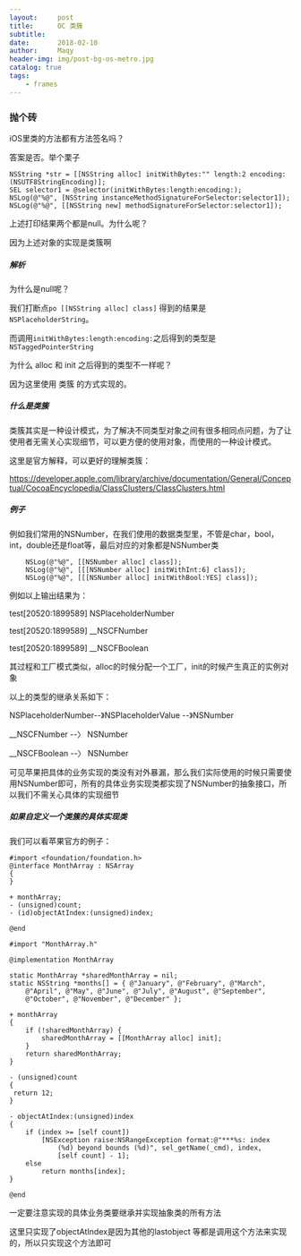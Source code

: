 ```yaml
---
layout:     post
title:      OC 类簇
subtitle:   
date:       2018-02-10
author:     Maqy
header-img: img/post-bg-os-metro.jpg
catalog: true
tags:
    - frames
---
```




### 抛个砖

iOS里类的方法都有方法签名吗？

答案是否。举个栗子

```
NSString *str = [[NSString alloc] initWithBytes:"" length:2 encoding:(NSUTF8StringEncoding)];
SEL selector1 = @selector(initWithBytes:length:encoding:);
NSLog(@"%@", [NSString instanceMethodSignatureForSelector:selector1]);
NSLog(@"%@", [[NSString new] methodSignatureForSelector:selector1]);
```

上述打印结果两个都是null。为什么呢？

因为上述对象的实现是类簇啊

##### 解析

为什么是null呢？

我们打断点`po [[NSString alloc] class]` 得到的结果是 `NSPlaceholderString`。

而调用`initWithBytes:length:encoding:`之后得到的类型是`NSTaggedPointerString`

为什么 alloc 和 init 之后得到的类型不一样呢？

因为这里使用 类簇 的方式实现的。

##### 什么是类簇

类簇其实是一种设计模式，为了解决不同类型对象之间有很多相同点问题，为了让使用者无需关心实现细节，可以更方便的使用对象，而使用的一种设计模式。

这里是官方解释，可以更好的理解类簇：

https://developer.apple.com/library/archive/documentation/General/Conceptual/CocoaEncyclopedia/ClassClusters/ClassClusters.html

##### 例子

例如我们常用的NSNumber，在我们使用的数据类型里，不管是char，bool，int，double还是float等，最后对应的对象都是NSNumber类

```
    NSLog(@"%@", [[NSNumber alloc] class]);
    NSLog(@"%@", [[[NSNumber alloc] initWithInt:6] class]);
    NSLog(@"%@", [[[NSNumber alloc] initWithBool:YES] class]);
```

例如以上输出结果为：

test[20520:1899589] NSPlaceholderNumber

test[20520:1899589] __NSCFNumber

test[20520:1899589] __NSCFBoolean

其过程和工厂模式类似，alloc的时候分配一个工厂，init的时候产生真正的实例对象

以上的类型的继承关系如下：

NSPlaceholderNumber--》NSPlaceholderValue --》NSNumber

__NSCFNumber --〉 NSNumber

__NSCFBoolean --〉 NSNumber

可见苹果把具体的业务实现的类没有对外暴漏，那么我们实际使用的时候只需要使用NSNumber即可，所有的具体业务实现类都实现了NSNumber的抽象接口，所以我们不需关心具体的实现细节

##### 如果自定义一个类簇的具体实现类

我们可以看苹果官方的例子：

```
#import <foundation/foundation.h>
@interface MonthArray : NSArray
{
}
 
+ monthArray;
- (unsigned)count;
- (id)objectAtIndex:(unsigned)index;
 
@end

#import "MonthArray.h"
 
@implementation MonthArray
 
static MonthArray *sharedMonthArray = nil;
static NSString *months[] = { @"January", @"February", @"March",
    @"April", @"May", @"June", @"July", @"August", @"September",
    @"October", @"November", @"December" };
 
+ monthArray
{
    if (!sharedMonthArray) {
        sharedMonthArray = [[MonthArray alloc] init];
    }
    return sharedMonthArray;
}
 
- (unsigned)count
{
 return 12;
}
 
- objectAtIndex:(unsigned)index
{
    if (index >= [self count])
        [NSException raise:NSRangeException format:@"***%s: index
            (%d) beyond bounds (%d)", sel_getName(_cmd), index,
            [self count] - 1];
    else
        return months[index];
}
 
@end
```

一定要注意实现的具体业务类要继承并实现抽象类的所有方法

这里只实现了objectAtIndex是因为其他的lastobject 等都是调用这个方法来实现的，所以只实现这个方法即可

